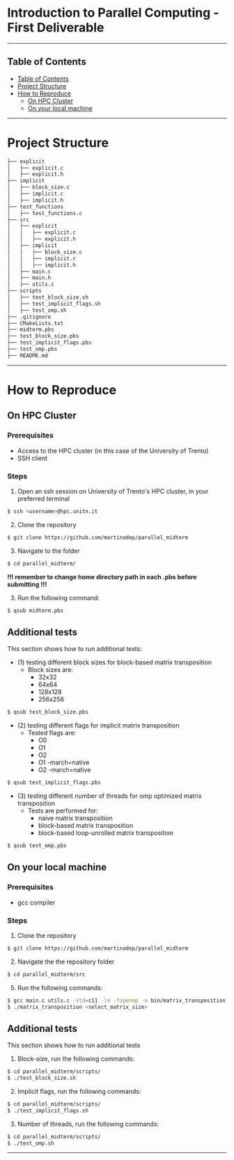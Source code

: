 # Introduction to Parallel Computing - First Deliverable
---

## Table of Contents

- [Table of Contents](#table-of-contents)
- [Project Structure](#project-structure)
- [How to Reproduce](#how-to-reproduce)
    - [On HPC Cluster](#on-hpc-cluster)
    - [On your local machine](#on-your-local-machine)
---

# Project Structure

```bash
├── explicit
│   ├── explicit.c
│   ├── explicit.h
├── implicit
│   ├── block_size.c
│   ├── implicit.c
│   ├── implicit.h
├── test_functions
│   ├── test_functions.c
├── src
│   ├── explicit
│   │   ├── explicit.c
│   │   ├── explicit.h
│   ├── implicit
│   │   ├── block_size.c
│   │   ├── implicit.c
│   │   ├── implicit.h
│   ├── main.c
│   ├── main.h
│   ├── utils.c
├── scripts
│   ├── test_block_size.sh
│   ├── test_implicit_flags.sh
│   ├── test_omp.sh
├── .gitignore
├── CMakeLists.txt
├── midterm.pbs
├── test_block_size.pbs
├── test_implicit_flags.pbs
├── test_omp.pbs
├── README.md
```
---

# How to Reproduce

## On HPC Cluster

### Prerequisites
- Access to the HPC cluster (in this case of the University of Trento)
- SSH client

### Steps
1. Open an ssh session on University of Trento's HPC cluster, in your preferred terminal
```bash
$ ssh <username>@hpc.unitn.it
```
2. Clone the repository
```bash
$ git clone https://github.com/martinadep/parallel_midterm
```
3. Navigate to the folder
```bash
$ cd parallel_midterm/
```

**!!! remember to change home directory path in each .pbs before submitting !!!**

3. Run the following command:
```bash
$ qsub midterm.pbs
```
## Additional tests
This section shows how to run additional tests:
- (1) testing different block sizes for block-based matrix transposition
  - Block sizes are:
    - 32x32
    - 64x64
    - 128x128
    - 256x256
```bash
$ qsub test_block_size.pbs
```
- (2) testing different flags for implicit matrix transposition
  - Tested flags are:
    - O0
    - O1
    - O2
    - O1 -march=native
    - O2 -march=native

```bash
$ qsub test_implicit_flags.pbs
```
- (3) testing different number of threads for omp optimized matrix transposition
    - Tests are performed for:
      - naive matrix transposition
      - block-based matrix transposition
      - block-based loop-unrolled matrix transposition

```bash
$ qsub test_omp.pbs
```

## On your local machine

### Prerequisites
- gcc compiler

### Steps
1. Clone the repository
```bash
$ git clone https://github.com/martinadep/parallel_midterm
```
2. Navigate the the repository folder
```bash
$ cd parallel_midterm/src
```
5. Run the following commands:
```bash
$ gcc main.c utils.c -std=c11 -lm -fopenmp -o bin/matrix_transposition
$ ./matrix_transposition <select_matrix_size>
```

## Additional tests
This section shows how to run additional tests
1. Block-size, run the following commands:
```bash
$ cd parallel_midterm/scripts/
$ ./test_block_size.sh
```
2. Implicit flags, run the following commands:
```bash
$ cd parallel_midterm/scripts/
$ ./test_implicit_flags.sh
```
3. Number of threads, run the following commands:
```bash
$ cd parallel_midterm/scripts/
$ ./test_omp.sh
```
---
